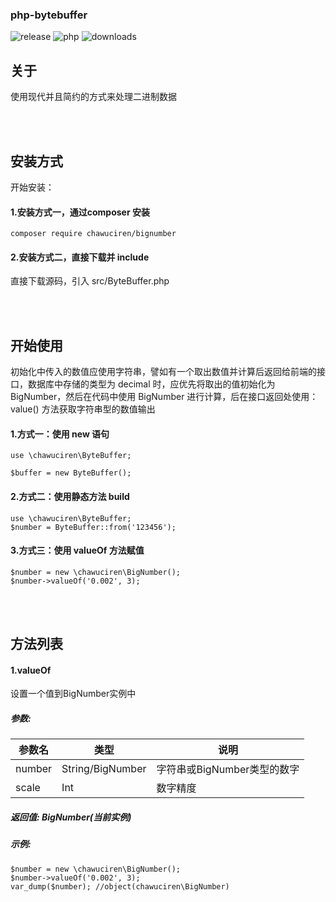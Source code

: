 ### php-bytebuffer

![release](https://img.shields.io/badge/release-1.0.1-green.svg) ![php](https://img.shields.io/badge/php-%3E=5.3-green.svg) ![downloads](https://img.shields.io/badge/downloads-2.29k-green.svg)

## 关于

使用现代并且简约的方式来处理二进制数据

<br>
<br>

##  安装方式

开始安装：

#### 1.安装方式一，通过composer 安装

	composer require chawuciren/bignumber

#### 2.安装方式二，直接下载并 include

直接下载源码，引入 src/ByteBuffer.php

<br>
<br>

## 开始使用

初始化中传入的数值应使用字符串，譬如有一个取出数值并计算后返回给前端的接口，数据库中存储的类型为 decimal 时，应优先将取出的值初始化为 BigNumber，然后在代码中使用 BigNumber 进行计算，后在接口返回处使用：value() 方法获取字符串型的数值输出

#### 1.方式一：使用 new 语句

    use \chawuciren\ByteBuffer;

	$buffer = new ByteBuffer();

#### 2.方式二：使用静态方法 build

    use \chawuciren\ByteBuffer;
	$number = ByteBuffer::from('123456');

#### 3.方式三：使用 valueOf 方法赋值

	$number = new \chawuciren\BigNumber();
	$number->valueOf('0.002', 3);

<br>
<br>

## 方法列表

#### 1.valueOf

设置一个值到BigNumber实例中 

##### 参数:

| 参数名 | 类型 | 说明 |
|--|--|--|
| number | String/BigNumber | 字符串或BigNumber类型的数字 |
| scale| Int | 数字精度 |

##### 返回值: BigNumber(当前实例)

##### 示例:

	$number = new \chawuciren\BigNumber();
	$number->valueOf('0.002', 3);
	var_dump($number); //object(chawuciren\BigNumber)

<br>

